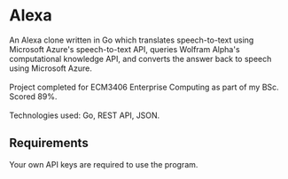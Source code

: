 <h1>Alexa</h1>
An Alexa clone written in Go which translates speech-to-text using Microsoft Azure's speech-to-text API, queries Wolfram Alpha's computational knowledge API, and converts the answer back to speech using Microsoft Azure.
<br><br>
Project completed for ECM3406 Enterprise Computing as part of my BSc. Scored 89%.  
<br><br>
Technologies used: Go, REST API, JSON.

## Requirements

Your own API keys are required to use the program.
